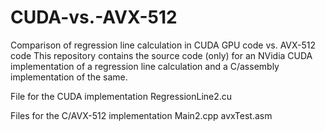 # CUDA-vs.-AVX-512
Comparison of regression line calculation in CUDA GPU code vs. AVX-512 code
This repository contains the source code (only) for an NVidia CUDA implementation of a regression line calculation and a C/assembly implementation of the same.

File for the CUDA implementation
RegressionLine2.cu

Files for the C/AVX-512 implementation
Main2.cpp
avxTest.asm

